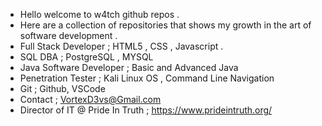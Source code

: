 - Hello welcome to w4tch github repos .
- Here are a collection of repositories that shows my growth in the art of software development .
- Full Stack Developer ; HTML5 , CSS , Javascript .
- SQL DBA ; PostgreSQL , MYSQL
- Java Software Developer ; Basic and Advanced Java
- Penetration Tester ; Kali Linux OS , Command Line Navigation
- Git ; Github, VSCode
- Contact ; VortexD3vs@Gmail.com
- Director of IT @ Pride In Truth ; https://www.prideintruth.org/
